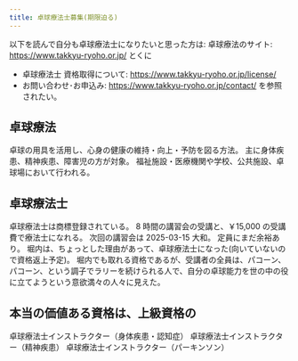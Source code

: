 ```yaml
---
title: 卓球療法士募集(期限迫る)
---
```


以下を読んで自分も卓球療法士になりたいと思った方は:
卓球療法のサイト: https://www.takkyu-ryoho.or.jp/
とくに
- 卓球療法士 資格取得について: https://www.takkyu-ryoho.or.jp/license/
- お問い合わせ･お申込み: https://www.takkyu-ryoho.or.jp/contact/
を参照されたい。

## 卓球療法
卓球の用具を活用し、心身の健康の維持・向上・予防を図る方法。
主に身体疾患、精神疾患、障害児の方が対象。
福祉施設・医療機関や学校、公共施設、卓球場において行われる。

## 卓球療法士
卓球療法士は商標登録されている。
8 時間の講習会の受講と、￥15,000 の受講費で療法士になれる。
次回の講習会は 2025-03-15 大和。
定員にまだ余裕あり。
堀内は、ちょっとした理由があって、卓球療法士になった(向いていないので資格返上予定)。
堀内でも取れる資格であるが、受講者の全員は、パコーン、パコーン、という調子でラリーを続けられる人で、自分の卓球能力を世の中の役に立てようという意欲満々の人々に見えた。

## 本当の価値ある資格は、上級資格の
卓球療法士インストラクター（身体疾患・認知症）
卓球療法士インストラクター（精神疾患）
卓球療法士インストラクター（パーキンソン）

